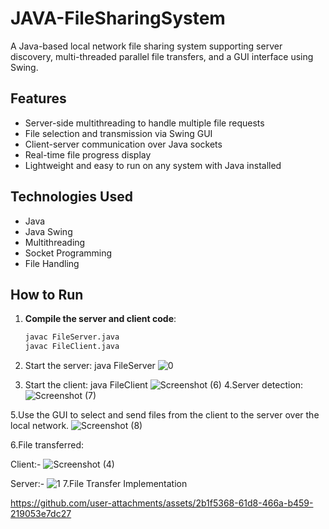 # JAVA-FileSharingSystem
A Java-based local network file sharing system supporting server discovery, multi-threaded parallel file transfers, and a GUI interface using Swing.
 
## Features

- Server-side multithreading to handle multiple file requests
- File selection and transmission via Swing GUI
- Client-server communication over Java sockets
- Real-time file progress display
- Lightweight and easy to run on any system with Java installed

## Technologies Used

- Java
- Java Swing
- Multithreading
- Socket Programming
- File Handling
## How to Run

1. **Compile the server and client code**:
   ```bash
   javac FileServer.java
   javac FileClient.java
   
2. Start the server:
   java FileServer
   ![0](https://github.com/user-attachments/assets/ab2505df-ef7e-4605-9392-fbb62210d96b)


3. Start the client:
   java FileClient
![Screenshot (6)](https://github.com/user-attachments/assets/07bc6093-ef88-47c8-81f0-fabc1abe02f0)
4.Server detection:
![Screenshot (7)](https://github.com/user-attachments/assets/0bb2c283-c85d-437b-bef7-2fe1dabdea48)

5.Use the GUI to select and send files from the client to the server over the local network.
![Screenshot (8)](https://github.com/user-attachments/assets/b4b99d3d-e9d4-4815-b6fa-a2fbf0e90ae1)

6.File transferred:

Client:-
![Screenshot (4)](https://github.com/user-attachments/assets/1cefdd35-13d1-477b-9e17-5c7f3a619117)

Server:-
![1](https://github.com/user-attachments/assets/bdf712ee-3292-4a47-b7fc-0d220922b1ec)
7.File Transfer Implementation


https://github.com/user-attachments/assets/2b1f5368-61d8-466a-b459-219053e7dc27
